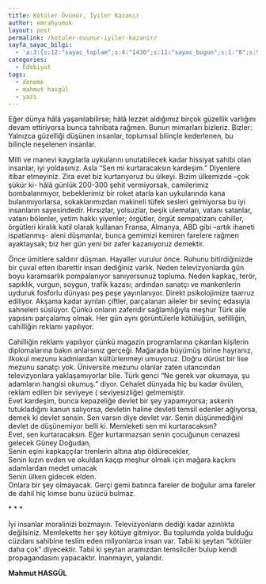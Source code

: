 ```yaml
---
title: Kötüler Övünür, İyiler Kazanır
author: emrahyumuk
layout: post
permalink: /kotuler-ovunur-iyiler-kazanir/
sayfa_sayac_bilgi:
  - 'a:3:{s:12:"sayac_toplam";s:4:"1430";s:11:"sayac_bugun";s:1:"0";s:9:"son_okuma";s:10:"1364908493";}'
categories:
  - Edebiyat
tags:
  - deneme
  - mahmut hasgül
  - yazı
---
```

Eğer dünya hâlâ yaşanılabilirse; hâlâ lezzet aldığımız birçok güzellik varlığını devam ettiriyorsa bunca tahribata rağmen. Bunun mimarları bizleriz. Bizler: Yalnızca güzelliği düşünen insanlar, toplumsal bilinçle kederlenen, bu bilinçle neşelenen insanlar.

Milli ve manevi kaygılarla uykularını unutabilecek kadar hissiyat sahibi olan insanlar, iyi yoldasınız. Asla “Sen mi kurtaracaksın kardeşim.” Diyenlere itibar etmeyiniz. Zira evet biz kurtarıyoruz bu ülkeyi. Bizim ülkemizde –çok şükür ki- hâlâ günlük 200-300 şehit vermiyorsak, camilerimiz bombalanmıyor, bebeklerimiz bir roket atarla kan uykularında kana bulanmıyorlarsa, sokaklarımızdan makineli tüfek sesleri gelmiyorsa bu iyi insanların sayesindedir. Hırsızlar, yolsuzlar, beşik ulemaları, vatanı satanlar, vatanı bölenler, yetim hakkı yiyenler; örgütler, örgüt sempatizanı cahiller, örgütleri kiralık katil olarak kullanan Fransa, Almanya, ABD gibi –artık ihaneti ispatlanmış- aleni düşmanlar, bunca gemimizi kemiren farelere rağmen ayaktaysak; biz her gün yeni bir zafer kazanıyoruz demektir.

<!--more-->

Önce ümitlere saldırır düşman. Hayaller vurulur önce. Ruhunu bitirdiğinizde bir çuval etten ibarettir insan dediğiniz varlık. Neden televizyonlarda gün boyu karamsarlık pompalanıyor sanıyorsunuz topluma. Neden kapkaç, terör, sapıklık, vurgun, soygun, trafik kazası; ardından sanatçı ve mankenlerin uyduruk fosforlu dünyası peş peşe yayınlanıyor. Direkt psikolojimize taarruz ediliyor. Akşama kadar ayrılan çiftler, parçalanan aileler bir sevinç edasıyla sahneleri süslüyor. Çünkü onların zaferidir sağlamlığıyla meşhur Türk aile yapısını parçalamış olmak. Her gün aynı görüntülerle kötülüğün, sefilliğin, cahilliğin reklamı yapılıyor.

Cahilliğin reklamı yapılıyor çünkü magazin programlarına çıkarılan kişilerin diplomalarına bakın anlarsınız gerçeği. Mağarada büyümüş birine hayranız, ilkokul mezunu kadınlardan kültürlenmeyi umuyoruz. Doğru dürüst bir lise mezunu sanatçı yok. Üniversite mezunu olanlar zaten utancından televizyonlara yaklaşamıyorlar bile. Türk genci “Ne gerek var okumaya, şu adamların hangisi okumuş.” diyor. Cehalet dünyada hiç bu kadar övülen, reklam edilen bir seviyeye ( seviyesizliğe) gelmemiştir.  
Evet kardeşim, bunca kepazeliğe devlet bir şey yapamıyorsa; askerin tutukladığını kanun salıyorsa, devletin haline devleti temsil edenler ağlıyorsa, demek ki devlet sensin. Sen varsın diye devlet var. Senin düşünmediğini devlet de düşünemiyor belli ki. Memleketi sen mi kurtaracaksın?  
Evet, sen kurtaracaksın. Eğer kurtarmazsan senin çocuğunun cenazesi gelecek Güney Doğudan,  
Senin eşini kapkaççılar trenlerin altına atıp öldürecekler,  
Senin kızın evden ve okuldan kaçıp meşhur olmak için mağara kaçkını adamlardan medet umacak  
Senin ülken gidecek elden.  
Onlara bir şey olmayacak. Gerçi gemi batınca fareler de boğulur ama fareler de dahil hiç kimse bunu üzücü bulmaz.

\* \* *

İyi insanlar moralinizi bozmayın. Televizyonların dediği kadar azınlıkta değilsiniz. Memlekette her şey kötüye gitmiyor. Bu toplumda yolda bulduğu cüzdanı sahibine teslim eden milyonlarca insan var. Tabii ki şeytan “kötüler daha çok” diyecektir. Tabii ki şeytan aramızdan temsilciler bulup kendi propagandasını yapacaktır. İnanmayın, yalandır.

**Mahmut HASGÜL**